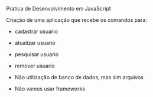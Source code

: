 Pratica de Desenvolvimento em JavaScript

Criação de uma aplicação que recebe os comandos para: 
- cadastrar usuario
- atualizar usuario
- pesquisar usuario
- remover usuario

- Não utilização de banco de dados, mas sim arquivos
- Não vamos usar frameworks
